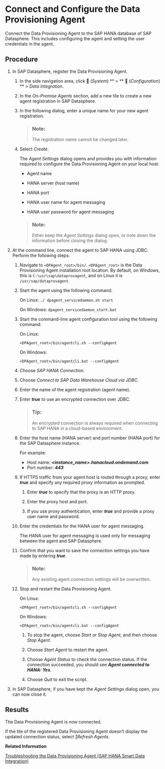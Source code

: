 <!-- loioe87952d7c656477cb5558e5c2f44ae9c -->

<link rel="stylesheet" type="text/css" href="../css/sap-icons.css"/>

# Connect and Configure the Data Provisioning Agent

Connect the Data Provisioning Agent to the SAP HANA database of SAP Datasphere. This includes configuring the agent and setting the user credentials in the agent.



## Procedure

1.  In SAP Datasphere, register the Data Provisioning Agent.

    1.  In the side navigation area, click <span class="FPA-icons"></span> \(*System*\) ** \> ** :wrench: \(*Configuration*\) ** \> *Data Integration*.

    2.  In the *On-Premise Agents* section, add a new tile to create a new agent registration in SAP Datasphere.

    3.  In the following dialog, enter a unique name for your new agent registration.

        > ### Note:  
        > The registration name cannot be changed later.

    4.  Select *Create*.

        The *Agent Settings* dialog opens and provides you with information required to configure the Data Provisioning Agent on your local host:

        -   Agent name

        -   HANA server \(host name\)

        -   HANA port

        -   HANA user name for agent messaging

        -   HANA user password for agent messaging


        > ### Note:  
        > Either keep the *Agent Settings* dialog open, or note down the information before closing the dialog.


2.  At the command line, connect the agent to SAP HANA using JDBC. Perform the following steps:

    1.  Navigate to `<DPAgent_root>/bin/`. `<DPAgent_root>` is the Data Provisioning Agent installation root location. By default, on Windows, this is `C:\usr\sap\dataprovagent`, and on Linux it is `/usr/sap/dataprovagent`.

    2.  Start the agent using the following command:

        On Linux: `./ dpagent_servicedaemon.sh start`

        On Windows: `dpagent_servicedaemon_start.bat`

    3.  Start the command-line agent configuration tool using the following command:

        On Linux:

        ```
        <DPAgent_root>/bin/agentcli.sh --configAgent
        ```

        On Windows:

        ```
        <DPAgent_root>/bin/agentcli.bat --configAgent
        ```

    4.  Choose *SAP HANA Connection*.

    5.  Choose *Connect to SAP Data Warehouse Cloud via JDBC*.

    6.  Enter the name of the agent registration \(agent name\).

    7.  Enter ***true*** to use an encrypted connection over JDBC.

        > ### Tip:  
        > An encrypted connection is always required when connecting to SAP HANA in a cloud-based environment.

    8.  Enter the host name \(HANA server\) and port number \(HANA port\) for the SAP Datasphere instance.

        For example:

        -   Host name: ****<instance\_name\>*.hanacloud.ondemand.com***
        -   Port number: ***443***

    9.  If HTTPS traffic from your agent host is routed through a proxy, enter ***true*** and specify any required proxy information as prompted.

        1.  Enter ***true*** to specify that the proxy is an HTTP proxy.

        2.  Enter the proxy host and port.

        3.  If you use proxy authentication, enter ***true*** and provide a proxy user name and password.


    10. Enter the credentials for the HANA user for agent messaging.

        The HANA user for agent messaging is used only for messaging between the agent and SAP Datasphere.

    11. Confirm that you want to save the connection settings you have made by entering ***true***.

        > ### Note:  
        > Any existing agent connection settings will be overwritten.

    12. Stop and restart the Data Provisioning Agent.

        On Linux:

        ```
        <DPAgent_root>/bin/agentcli.sh --configAgent
        ```

        On Windows:

        ```
        <DPAgent_root>/bin/agentcli.bat --configAgent
        ```

        1.  To stop the agent, choose *Start or Stop Agent*, and then choose *Stop Agent*.

        2.  Choose *Start Agent* to restart the agent.

        3.  Choose *Agent Status* to check the connection status. If the connection succeeded, you should see ***Agent connected to HANA: Yes***.

        4.  Choose *Quit* to exit the script.



3.  In SAP Datasphere, if you have kept the *Agent Settings* dialog open, you can now close it.




<a name="loioe87952d7c656477cb5558e5c2f44ae9c__result_ezy_ttg_3tb"/>

## Results

The Data Provisioning Agent is now connected.

If the tile of the registered Data Provisioning Agent doesn’t display the updated connection status, select <span class="SAP-icons"></span>*Refresh Agents*.

**Related Information**  


[Troubleshooting the Data Provisioning Agent \(SAP HANA Smart Data Integration\)](../troubleshooting-the-data-provisioning-agent-sap-hana-smart-data-integration-2d35405.md "If you encounter problems with the Data Provisioning Agent, you can perform various checks and take actions to troubleshoot the problems.")

